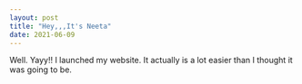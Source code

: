 ```yaml
---
layout: post
title: "Hey,,,It's Neeta"
date: 2021-06-09
---
```


Well. Yayy!! I launched my website. It actually is a lot easier than I thought it was going to be.
